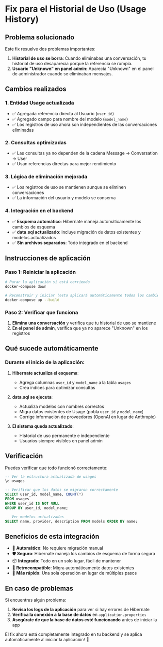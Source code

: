 # Fix para el Historial de Uso (Usage History)

## Problema solucionado

Este fix resuelve dos problemas importantes:

1. **Historial de uso se borra**: Cuando eliminabas una conversación, tu historial de uso desaparecía porque la referencia se rompía.
2. **Usuario "Unknown" en panel admin**: Aparecía "Unknown" en el panel de administrador cuando se eliminaban mensajes.

## Cambios realizados

### 1. Entidad Usage actualizada
- ✅ Agregada referencia directa al Usuario (`user_id`)
- ✅ Agregado campo para nombre del modelo (`model_name`)
- ✅ Los registros de uso ahora son independientes de las conversaciones eliminadas

### 2. Consultas optimizadas
- ✅ Las consultas ya no dependen de la cadena Message → Conversation → User
- ✅ Usan referencias directas para mejor rendimiento

### 3. Lógica de eliminación mejorada
- ✅ Los registros de uso se mantienen aunque se eliminen conversaciones
- ✅ La información del usuario y modelo se conserva

### 4. Integración en el backend
- ✅ **Esquema automático**: Hibernate maneja automáticamente los cambios de esquema
- ✅ **data.sql actualizado**: Incluye migración de datos existentes y modelos actualizados
- ✅ **Sin archivos separados**: Todo integrado en el backend

## Instrucciones de aplicación

### Paso 1: Reiniciar la aplicación

```bash
# Parar la aplicación si está corriendo
docker-compose down

# Reconstruir y iniciar (esto aplicará automáticamente todos los cambios)
docker-compose up --build
```

### Paso 2: Verificar que funciona

1. **Elimina una conversación** y verifica que tu historial de uso se mantiene
2. **En el panel de admin**, verifica que ya no aparece "Unknown" en los registros

## Qué sucede automáticamente

### Durante el inicio de la aplicación:

1. **Hibernate actualiza el esquema**:
   - Agrega columnas `user_id` y `model_name` a la tabla `usages`
   - Crea índices para optimizar consultas

2. **data.sql se ejecuta**:
   - Actualiza modelos con nombres correctos
   - Migra datos existentes de Usage (pobla `user_id` y `model_name`)
   - Corrige información de proveedores (OpenAI en lugar de Anthropic)

3. **El sistema queda actualizado**:
   - Historial de uso permanente e independiente
   - Usuarios siempre visibles en panel admin

## Verificación

Puedes verificar que todo funcionó correctamente:

```sql
-- Ver la estructura actualizada de usages
\d usages

-- Verificar que los datos se migraron correctamente
SELECT user_id, model_name, COUNT(*) 
FROM usages 
WHERE user_id IS NOT NULL 
GROUP BY user_id, model_name;

-- Ver modelos actualizados
SELECT name, provider, description FROM models ORDER BY name;
```

## Beneficios de esta integración

- 🔄 **Automático**: No requiere migración manual
- 🛡️ **Seguro**: Hibernate maneja los cambios de esquema de forma segura
- 📦 **Integrado**: Todo en un solo lugar, fácil de mantener
- 🔄 **Retrocompatible**: Migra automáticamente datos existentes
- 🚀 **Más rápido**: Una sola operación en lugar de múltiples pasos

## En caso de problemas

Si encuentras algún problema:

1. **Revisa los logs de la aplicación** para ver si hay errores de Hibernate
2. **Verifica la conexión a la base de datos** en `application.properties`
3. **Asegúrate de que la base de datos esté funcionando** antes de iniciar la app

El fix ahora está completamente integrado en tu backend y se aplica automáticamente al iniciar la aplicación! 🎉 